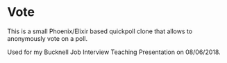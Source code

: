 # Vote

This is a small Phoenix/Elixir based quickpoll clone that allows to anonymously vote on a poll.

Used for my Bucknell Job Interview Teaching Presentation on 08/06/2018.